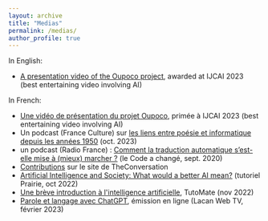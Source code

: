 ```yaml
---
layout: archive
title: "Medias"
permalink: /medias/
author_profile: true
---
```


In English:
<Ul>
 <li><a href="https://www.youtube.com/watch?v=AovcXL99acY">A presentation video of the Oupoco project</a>, awarded at IJCAI 2023 (best entertaining video involving AI)</li>
</Ul>

In French: 
<Ul>
 <li><a href="https://savoirs.ens.fr/expose.php?id=3929">Une vidéo de présentation du projet Oupoco</a>, primée à IJCAI 2023 (best entertaining video involving AI)</li>
 	<li>Un podcast (France Culture) sur <a href="https://www.radiofrance.fr/franceculture/podcasts/sciences-chrono/intelligence-artificielle-et-poesie-la-rime-riche-2068369">les liens entre poésie et informatique depuis les années 1950</a> (oct. 2023)</li>
 	<li>un podcast (Radio France) : <a href="https://www.radiofrance.fr/franceinter/podcasts/le-code-a-change/la-traduction-automatique-avec-thierry-poibeau-9802626">Comment la traduction automatique s’est-elle mise à (mieux) marcher ?</a> (le Code a changé, sept. 2020)</li>
 	<li><a href="https://theconversation.com/profiles/thierry-poibeau-1048337/articles">Contributions</a> sur le site de TheConversation</li>
 	<li><a href="https://www.youtube.com/watch?v=3Hdjh-Lfsyg&amp;t=1049s">Artificial Intelligence and Society: What would a better AI mean?</a> (tutoriel Prairie, oct 2022)</li>
 	<li><a href="https://www.youtube.com/watch?v=zTKDSbudA2A">Une brève introduction à l'intelligence artificielle</a>, TutoMate (nov 2022)</li>
 	<li><a href="https://www.youtube.com/watch?v=GnS8AjMpDx8&amp;t=675s">Parole et langage avec ChatGPT</a>, émission en ligne (Lacan Web TV, février 2023)</li>
</Ul>



